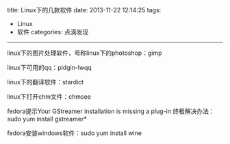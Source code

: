 title: Linux下的几款软件
date: 2013-11-22 12:14:25
tags: 
- Linux
- 软件
categories: 点滴发现
---

linux下的图片处理软件，号称linux下的photoshop：gimp

linux下可用的qq：pidgin-lwqq

linux下的翻译软件：stardict

linux下打开chm文件：chmsee

fedora提示Your GStreamer installation is missing a plug-in
终极解决办法：
sudo yum install gstreamer*

fedora安装windows软件：sudo yum install wine

